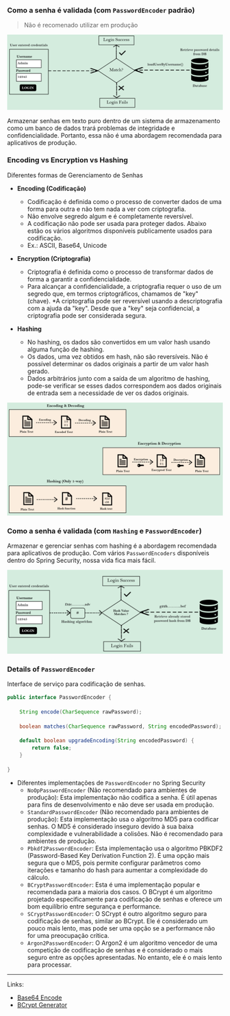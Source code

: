 ### Como a senha é validada (com `PasswordEncoder` padrão)

> Não é recomenado utilizar em produção

![How passwords validated with default PasswordEncoder](../img/spring_security_how_passwords_validated.png)

Armazenar senhas em texto puro dentro de um sistema de armazenamento como um banco de dados trará problemas de
integridade e confidencialidade. Portanto, essa não é uma abordagem recomendada para aplicativos de produção.

### Encoding vs Encryption vs Hashing

Diferentes formas de Gerenciamento de Senhas

* **Encoding (Codificação)**
    * Codificação é definida como o processo de converter dados de uma forma para outra e não tem nada a ver com
      criptografia.
    * Não envolve segredo algum e é completamente reversível.
    * A codificação não pode ser usada para proteger dados. Abaixo estão os vários algoritmos disponíveis publicamente
      usados para codificação.
    * Ex.: ASCII, Base64, Unicode

* **Encryption (Criptografia)**
    * Criptografia é definida como o processo de transformar dados de forma a garantir a confidencialidade.
    * Para alcançar a confidencialidade, a criptografia requer o uso de um segredo que, em termos criptográficos,
      chamamos de "key" (chave).
      *A criptografia pode ser reversível usando a descriptografia com a ajuda da "key". Desde que a "key" seja
      confidencial, a criptografia pode ser considerada segura.

* **Hashing**
    * No hashing, os dados são convertidos em um valor hash usando alguma função de hashing.
    * Os dados, uma vez obtidos em hash, não são reversíveis. Não é possível determinar os dados originais a partir de
      um valor hash gerado.
    * Dados arbitrários junto com a saída de um algoritmo de hashing, pode-se verificar se esses dados correspondem aos
      dados originais de entrada sem a necessidade de ver os dados originais.

![Encoding vs Encryption vs Hashing](../img/spring_security_encoding_encryption_hashing.png)

### Como a senha é validada (com `Hashing` e `PasswordEncoder`)

Armazenar e gerenciar senhas com hashing é a abordagem recomendada para aplicativos de produção. Com
vários `PasswordEncoders` disponíveis dentro do Spring Security, nossa vida fica mais fácil.

![How passwords validated with Hashing e PasswordEncoder](../img/spring_security_how_passwords_validated_with_hashing_passwordencoders.png)

### Details of `PasswordEncoder`

Interface de serviço para codificação de senhas.

```java
public interface PasswordEncoder {

	String encode(CharSequence rawPassword);

	boolean matches(CharSequence rawPassword, String encodedPassword);

	default boolean upgradeEncoding(String encodedPassword) {
		return false;
	}

}
```

* Diferentes implementações de `PasswordEncoder` no Spring Security
    * `NoOpPasswordEncoder` (Não recomendado para ambientes de produção): Esta implementação não codifica a senha. É
      útil apenas para fins de desenvolvimento e não deve ser usada em produção.
    * `StandardPasswordEncoder` (Não recomendado para ambientes de produção): Esta implementação usa o algoritmo MD5
      para codificar senhas. O MD5 é considerado inseguro devido à sua baixa complexidade e vulnerabilidade a colisões.
      Não é recomendado para ambientes de produção.
    * `Pbkdf2PasswordEncoder`: Esta implementação usa o algoritmo PBKDF2 (Password-Based Key Derivation Function 2). É
      uma opção mais segura que o MD5, pois permite configurar parâmetros como iterações e tamanho do hash para aumentar
      a complexidade do cálculo.
    * `BCryptPasswordEncoder`: Esta é uma implementação popular e recomendada para a maioria dos casos. O BCrypt é um
      algoritmo projetado especificamente para codificação de senhas e oferece um bom equilíbrio entre segurança e
      performance.
    * `SCryptPasswordEncoder`: O SCrypt é outro algoritmo seguro para codificação de senhas, similar ao BCrypt. Ele é
      considerado um pouco mais lento, mas pode ser uma opção se a performance não for uma preocupação crítica.
    * `Argon2PasswordEncoder`: O Argon2 é um algoritmo vencedor de uma competição de codificação de senhas e é
      considerado o mais seguro entre as opções apresentadas. No entanto, ele é o mais lento para processar.

---

Links:

* [Base64 Encode](https://www.base64encode.org/)
* [BCrypt Generator](https://bcrypt-generator.com/)